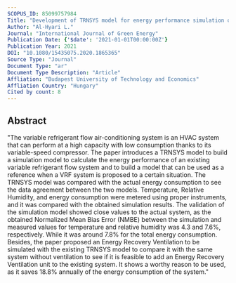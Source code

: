 ```yaml
---
SCOPUS_ID: 85099757984
Title: "Development of TRNSYS model for energy performance simulation of variable refrigerant flow air-conditioning system combined with energy recovery ventilation"
Author: "Al-Hyari L."
Journal: "International Journal of Green Energy"
Publication Date: {'$date': '2021-01-01T00:00:00Z'}
Publication Year: 2021
DOI: "10.1080/15435075.2020.1865365"
Source Type: "Journal"
Document Type: "ar"
Document Type Description: "Article"
Affliation: "Budapest University of Technology and Economics"
Affliation Country: "Hungary"
Cited by count: 8
---
```


## Abstract
"The variable refrigerant flow air-conditioning system is an HVAC system that can perform at a high capacity with low consumption thanks to its variable-speed compressor. The paper introduces a TRNSYS model to build a simulation model to calculate the energy performance of an existing variable refrigerant flow system and to build a model that can be used as a reference when a VRF system is proposed to a certain situation. The TRNSYS model was compared with the actual energy consumption to see the data agreement between the two models. Temperature, Relative Humidity, and energy consumption were metered using proper instruments, and it was compared with the obtained simulation results. The validation of the simulation model showed close values to the actual system, as the obtained Normalized Mean Bias Error (NMBE) between the simulation and measured values for temperature and relative humidity was 4.3 and 7.6%, respectively. While it was around 7.8% for the total energy consumption. Besides, the paper proposed an Energy Recovery Ventilation to be simulated with the existing TRNSYS model to compare it with the same system without ventilation to see if it is feasible to add an Energy Recovery Ventilation unit to the existing system. It shows a worthy reason to be used, as it saves 18.8% annually of the energy consumption of the system."
